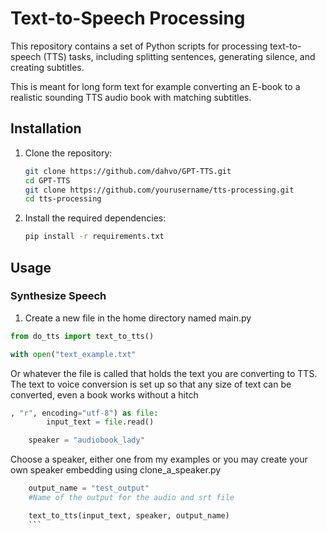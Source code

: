 # Text-to-Speech Processing

This repository contains a set of Python scripts for processing text-to-speech (TTS) tasks, including splitting sentences, generating silence, and creating subtitles. 

This is meant for long form text for example converting an E-book to a realistic sounding TTS audio book with matching subtitles.

## Installation

1. Clone the repository:
    ```sh
    git clone https://github.com/dahvo/GPT-TTS.git
    cd GPT-TTS
    git clone https://github.com/yourusername/tts-processing.git
    cd tts-processing
    ```

2. Install the required dependencies:
    ```sh
    pip install -r requirements.txt
    ```

## Usage

### Synthesize Speech
1. Create a new file in the home directory named main.py
```python
from do_tts import text_to_tts()

with open("text_example.txt" 
```
Or whatever the file is called that holds the text you are converting to TTS. The text to voice conversion is set up so that any size of text can be converted, even a book works without a hitch
```python
, "r", encoding="utf-8") as file:
        input_text = file.read()

    speaker = "audiobook_lady"
```
Choose a speaker, either one from my examples or you may create your own speaker embedding using clone_a_speaker.py

```python
    output_name = "test_output"
    #Name of the output for the audio and srt file

    text_to_tts(input_text, speaker, output_name)
    ```